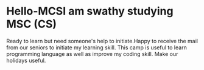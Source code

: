 # Hello-MCSI am swathy studying MSC (CS)
Ready to learn but need someone's help to initiate.Happy to receive the mail from our seniors to initiate my learning skill.
This camp is useful to learn programming language as well as improve my coding skill.
Make our holidays useful.
